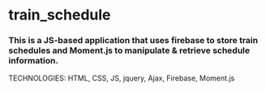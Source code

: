 # train_schedule
### This is a JS-based application that uses firebase to store train schedules and Moment.js to manipulate & retrieve schedule information.

TECHNOLOGIES: 
HTML, 
CSS, 
JS, jquery, Ajax, 
Firebase, 
Moment.js

